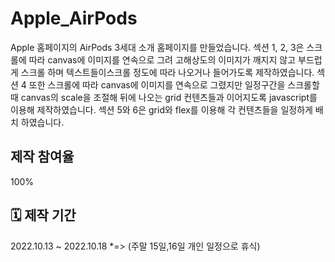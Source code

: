 # Apple_AirPods

Apple 홈페이지의 AirPods 3세대 소개 홈페이지를 만들었습니다. 섹션 1, 2, 3은 스크롤에 따라 canvas에 이미지를 연속으로 그려 고해상도의 이미지가 깨지지 않고 부드럽게 스크롤 하며 텍스트들이스크롤 정도에 따라 나오거나 들어가도록 제작하였습니다. 섹션 4 또한 스크롤에 따라 canvas에 이미지를 연속으로 그렸지만 일정구간을 스크롤할때 canvas의 scale을 조절해 뒤에 나오는
grid 컨텐츠들과 이어지도록 javascript를 이용해 제작하였습니다. 섹션 5와 6은 grid와 flex를 이용해 각 컨텐츠들을 일정하게 배치 하였습니다.

## 제작 참여율

100%

## 🗓 제작 기간
2022.10.13 ~ 2022.10.18 *=> (주말 15일,16일 개인 일정으로 휴식)

